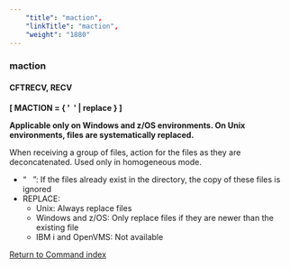 ```yaml
---
    "title": "maction",
    "linkTitle": "maction",
    "weight": "1880"
---
```

<span id="maction"></span>

### maction

#### CFTRECV, RECV

****[ MACTION = { '  '
&#124; replace } ]****

**Applicable only on Windows and z/OS environments. On Unix environments, files are systematically replaced.**

When receiving a group of files, action for the files as they are deconcatenated. Used only in homogeneous mode.

- “   ”:
    If the files already exist in the directory, the copy of these
    files is ignored
- REPLACE:
    -   Unix: Always replace files
    -   Windows and z/OS: Only replace files if they are newer than the existing file
    -   IBM i and OpenVMS: Not available

[Return to Command index](../../)
